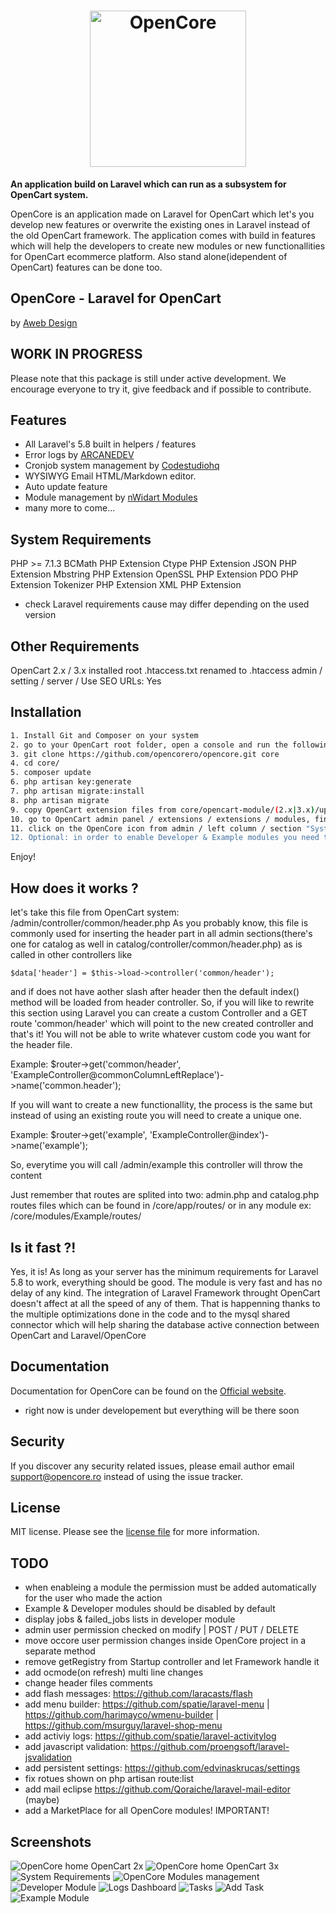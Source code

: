 <h1 align="center"><img src="https://opencore.me/images/logo/opencore-logo-large-transparent.png" width="250" alt="OpenCore"></h1>

**An application build on Laravel which can run as a subsystem for OpenCart system.**

OpenCore is an application made on Laravel for OpenCart which let's you develop new features or overwrite the existing ones in Laravel instead of the old OpenCart framework. The application comes with build in features which will help the developers to create new modules or new functionallities for OpenCart ecommerce platform. Also stand alone(idependent of OpenCart) features can be done too.

## OpenCore - Laravel for OpenCart
by <a target="_blank" href="https://www.awebdesign.ro/en/">Aweb Design</a>


## WORK IN PROGRESS

Please note that this package is still under active development. We encourage everyone to try it, give feedback and if possible to contribute.

## Features

* All Laravel's 5.8 built in helpers / features
* Error logs by <a target="_blank" href="https://github.com/ARCANEDEV/LogViewer">ARCANEDEV</a>
* Cronjob system management by <a target="_blank" href="https://github.com/codestudiohq/laravel-totem">Codestudiohq</a>
* WYSIWYG Email HTML/Markdown editor.
* Auto update feature
* Module management by <a target="_blank" href="https://github.com/nWidart/laravel-modules">nWidart Modules</a>
* many more to come...

## System Requirements

PHP >= 7.1.3
BCMath PHP Extension
Ctype PHP Extension
JSON PHP Extension
Mbstring PHP Extension
OpenSSL PHP Extension
PDO PHP Extension
Tokenizer PHP Extension
XML PHP Extension
* check Laravel requirements cause may differ depending on the used version

## Other Requirements
OpenCart 2.x / 3.x installed
root .htaccess.txt renamed to .htaccess
admin / setting / server / Use SEO URLs: Yes

## Installation

``` bash
1. Install Git and Composer on your system
2. go to your OpenCart root folder, open a console and run the following commands step by step
3. git clone https://github.com/opencorero/opencore.git core
4. cd core/
5. composer update
6. php artisan key:generate
7. php artisan migrate:install
8. php artisan migrate
9. copy OpenCart extension files from core/opencart-module/(2.x|3.x)/upload to you OpenCart root folder
10. go to OpenCart admin panel / extensions / extensions / modules, find OpenCore module and install it
11. click on the OpenCore icon from admin / left column / section "System Requirements" and make sure there's nothing marked with red
12. Optional: in order to enable Developer & Example modules you need to access admin / user / user groups section and add permission for them
```
Enjoy!

## How does it works ?

let's take this file from OpenCart system: /admin/controller/common/header.php
As you probably know, this file is commonly used for inserting the header part in all admin sections(there's one for catalog as well in catalog/controller/common/header.php) as is called in other controllers like

    $data['header'] = $this->load->controller('common/header');

and if does not have aother slash after header then the default index() method will be loaded from header controller.
So, if you will like to rewrite this section using Laravel you can create a custom Controller and a GET route 'common/header' which will point to the new created controller and that's it! You will not be able to write whatever custom code you want for the header file.

Example: $router->get('common/header', 'ExampleController@commonColumnLeftReplace')->name('common.header');

If you will want to create a new functionallity, the process is the same but instead of using an existing route you will need to create a unique one.

Example: $router->get('example', 'ExampleController@index')->name('example');

So, everytime you will call /admin/example this controller will throw the content

Just remember that routes are splited into two:
admin.php and catalog.php routes files which can be found in /core/app/routes/ or in any module ex: /core/modules/Example/routes/

## Is it fast ?!
Yes, it is! As long as your server has the minimum requirements for Laravel 5.8 to work, everything should be good. The module is very fast and has no delay of any kind. The integration of Laravel Framework throught OpenCart doesn't affect at all the speed of any of them. That is happenning thanks to the multiple optimizations done in the code and to the mysql shared connector which will help sharing the database active connection between OpenCart and Laravel/OpenCore

## Documentation

Documentation for OpenCore can be found on the [Official website](https://opencore.me).
* right now is under developement but everything will be there soon

## Security

If you discover any security related issues, please email author email [support@opencore.ro](mailto:support@opencore.ro) instead of using the issue tracker.

## License

MIT license. Please see the [license file](LICENSE) for more information.


## TODO

* when enableing a module the permission must be added automatically for the user who made the action
* Example & Developer modules should be disabled by default
* display jobs & failed_jobs lists in developer module
* admin user permission checked on modify | POST / PUT / DELETE
* move occore user permission changes inside OpenCore project in a separate method
* remove getRegistry from Startup controller and let Framework handle it
* add ocmode(on refresh) multi line changes
* change header files comments
* add flash messages: https://github.com/laracasts/flash
* add menu builder: https://github.com/spatie/laravel-menu | https://github.com/harimayco/wmenu-builder | https://github.com/msurguy/laravel-shop-menu
* add activiy logs: https://github.com/spatie/laravel-activitylog
* add javascript validation: https://github.com/proengsoft/laravel-jsvalidation
* add persistent settings: https://github.com/edvinaskrucas/settings
* fix rotues shown on php artisan route:list
* add mail eclipse https://github.com/Qoraiche/laravel-mail-editor (maybe)
* add a MarketPlace for all OpenCore modules! IMPORTANT!

## Screenshots

<img alt="OpenCore home OpenCart 2x" src="https://opencore.me/images/screenshots/home-2x.png">
<img alt="OpenCore home OpenCart 3x" src="https://opencore.me/images/screenshots/home-3x.png">
<img alt="System Requirements" src="https://opencore.me/images/screenshots/system-requirements.png">
<img alt="OpenCore Modules management" src="https://opencore.me/images/screenshots/modules-management.png">
<img alt="Developer Module" src="https://opencore.me/images/screenshots/developer-module.png">
<img alt="Logs Dashboard" src="https://opencore.me/images/screenshots/logs-dashboard.png">
<img alt="Tasks" src="https://opencore.me/images/screenshots/tasks-module.png">
<img alt="Add Task" src="https://opencore.me/images/screenshots/tasks-module-add.png">
<img alt="Example Module" src="https://opencore.me/images/screenshots/example-module.png">
